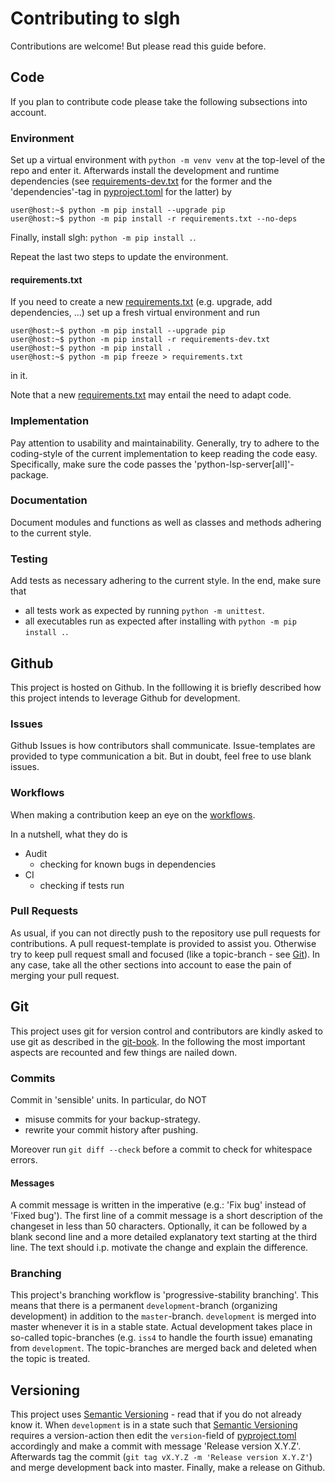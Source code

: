# Contributing to slgh

Contributions are welcome!
But please read this guide before.

## Code

If you plan to contribute code please take the following subsections into account.

### Environment

Set up a virtual environment with `python -m venv venv` at the top-level of the repo and enter it.
Afterwards install the development and runtime dependencies (see [requirements-dev.txt](requirements-dev.txt) for the former and the 'dependencies'-tag in [pyproject.toml](pyproject.toml) for the latter) by

```console
user@host:~$ python -m pip install --upgrade pip
user@host:~$ python -m pip install -r requirements.txt --no-deps
```

Finally, install slgh: `python -m pip install .`.

Repeat the last two steps to update the environment.

#### requirements.txt

If you need to create a new [requirements.txt](requirements.txt) (e.g. upgrade, add dependencies, ...) set up a fresh virtual environment and run

```console
user@host:~$ python -m pip install --upgrade pip
user@host:~$ python -m pip install -r requirements-dev.txt
user@host:~$ python -m pip install .
user@host:~$ python -m pip freeze > requirements.txt
```

in it.

Note that a new [requirements.txt](requirements.txt) may entail the need to adapt code.

### Implementation

Pay attention to usability and maintainability.
Generally, try to adhere to the coding-style of the current implementation to keep reading the code easy.
Specifically, make sure the code passes the 'python-lsp-server[all]'-package.

### Documentation

Document modules and functions as well as classes and methods adhering to the current style.

### Testing

Add tests as necessary adhering to the current style.
In the end, make sure that
- all tests work as expected by running `python -m unittest`.
- all executables run as expected after installing with `python -m pip install .`.

## Github

This project is hosted on Github.
In the folllowing it is briefly described how this project intends to leverage Github for development.

### Issues

Github Issues is how contributors shall communicate.
Issue-templates are provided to type communication a bit.
But in doubt, feel free to use blank issues.

### Workflows

When making a contribution keep an eye on the [workflows](.github/workflows).

In a nutshell, what they do is

- Audit
  * checking for known bugs in dependencies
- CI
  * checking if tests run

### Pull Requests

As usual, if you can not directly push to the repository use pull requests for contributions.
A pull request-template is provided to assist you.
Otherwise try to keep pull request small and focused (like a topic-branch - see [Git](#git)).
In any case, take all the other sections into account to ease the pain of merging your pull request.

## Git

This project uses git for version control and contributors are kindly asked to use git as described in the [git-book](https://git-scm.com/book/en/v2).
In the following the most important aspects are recounted and few things are nailed down.

### Commits

Commit in 'sensible' units.
In particular, do NOT
- misuse commits for your backup-strategy.
- rewrite your commit history after pushing.

Moreover run `git diff --check` before a commit to check for whitespace errors.

#### Messages

A commit message is written in the imperative (e.g.: 'Fix bug' instead of 'Fixed bug').
The first line of a commit message is a short description of the changeset in less than 50 characters.
Optionally, it can be followed by a blank second line and a more detailed explanatory text starting at the third line.
The text should i.p. motivate the change and explain the difference.

### Branching

This project's branching workflow is 'progressive-stability branching'.
This means that there is a permanent `development`-branch (organizing development) in addition to the `master`-branch.
`development` is merged into master whenever it is in a stable state.
Actual development takes place in so-called topic-branches (e.g. `iss4` to handle the fourth issue) emanating from `development`.
The topic-branches are merged back and deleted when the topic is treated.

## Versioning

This project uses [Semantic Versioning](https://semver.org) - read that if you do not already know it.
When `development` is in a state such that [Semantic Versioning](https://semver.org) requires a version-action then edit the `version`-field of [pyproject.toml](pyproject.toml) accordingly and make a commit with message 'Release version X.Y.Z'.
Afterwards tag the commit (`git tag vX.Y.Z -m 'Release version X.Y.Z'`) and merge development back into master.
Finally, make a release on Github.
